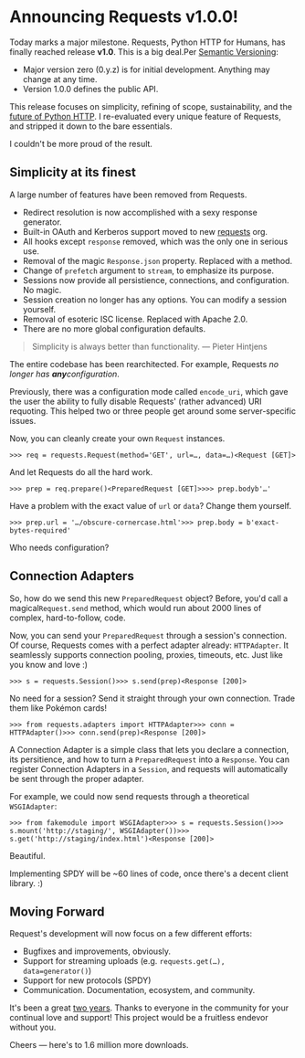 # Announcing Requests v1.0.0!

  Today marks a major milestone. Requests, Python HTTP for Humans, has finally reached release **v1\.0**. This is a big deal.Per [Semantic Versioning](http://semver.org/):

 * Major version zero (0\.y.z) is for initial development. Anything may change at any time.
* Version 1\.0\.0 defines the public API.

 This release focuses on simplicity, refining of scope, sustainability, and the [future of Python HTTP](http://static.squarespace.com/static/533ad9bde4b098d084a846b1/533d64b0e4b05778b6aa60f8/533d6599e4b05778b6aa7462/1396532633797/the-future-of-python-http.html?format=original). I re\-evaluated every unique feature of Requests, and stripped it down to the bare essentials.

 I couldn't be more proud of the result.

 ## Simplicity at its finest

 A large number of features have been removed from Requests.

 * Redirect resolution is now accomplished with a sexy response generator.
* Built\-in OAuth and Kerberos support moved to new [requests](https://github.com/requests/) org.
* All hooks except `response` removed, which was the only one in serious use.
* Removal of the magic `Response.json` property. Replaced with a method.
* Change of `prefetch` argument to `stream`, to emphasize its purpose.
* Sessions now provide all persistience, connections, and configuration. No magic.
* Session creation no longer has any options. You can modify a session yourself.
* Removal of esoteric ISC license. Replaced with Apache 2\.0\.
* There are no more global configuration defaults.

 
> Simplicity is always better than functionality. — Pieter Hintjens

 The entire codebase has been rearchitected. For example, Requests *no longer has **any**configuration*.

 Previously, there was a configuration mode called `encode_uri`, which gave the user the ability to fully disable Requests' (rather advanced) URI requoting. This helped two or three people get around some server\-specific issues.

 Now, you can cleanly create your own `Request` instances.

 
```
>>> req = requests.Request(method='GET', url=…, data=…)<Request [GET]>
```
 And let Requests do all the hard work.

 
```
>>> prep = req.prepare()<PreparedRequest [GET]>>>> prep.bodyb'…'
```
 Have a problem with the exact value of `url` or `data`? Change them yourself.

 
```
>>> prep.url = '…/obscure-cornercase.html'>>> prep.body = b'exact-bytes-required'
```
 Who needs configuration?

 ## Connection Adapters

 So, how do we send this new `PreparedRequest` object? Before, you'd call a magical`Request.send` method, which would run about 2000 lines of complex, hard\-to\-follow, code.

 Now, you can send your `PreparedRequest` through a session's connection. Of course, Requests comes with a perfect adapter already: `HTTPAdapter`. It seamlessly supports connection pooling, proxies, timeouts, etc. Just like you know and love :)

 
```
>>> s = requests.Session()>>> s.send(prep)<Response [200]>
```
 No need for a session? Send it straight through your own connection. Trade them like Pokémon cards!

 
```
>>> from requests.adapters import HTTPAdapter>>> conn = HTTPAdapter()>>> conn.send(prep)<Response [200]>
```
 A Connection Adapter is a simple class that lets you declare a connection, its persitience, and how to turn a `PreparedRequest` into a `Response`. You can register Connection Adapters in a `Session`, and requests will automatically be sent through the proper adapter.

 For example, we could now send requests through a theoretical `WSGIAdapter`:

 
```
>>> from fakemodule import WSGIAdapter>>> s = requests.Session()>>> s.mount('http://staging/', WSGIAdapter())>>> s.get('http://staging/index.html')<Response [200]>
```
 Beautiful.

 Implementing SPDY will be \~60 lines of code, once there's a decent client library. :)

 ## Moving Forward

 Request's development will now focus on a few different efforts:

 * Bugfixes and improvements, obviously.
* Support for streaming uploads (e.g. `requests.get(…), data=generator()`)
* Support for new protocols (SPDY)
* Communication. Documentation, ecosystem, and community.

 It's been a great [two years](http://static.squarespace.com/static/533ad9bde4b098d084a846b1/533d64b0e4b05778b6aa60f8/533d659ae4b05778b6aa7468/1396532634595/requests-python-http-module.html?format=original). Thanks to everyone in the community for your continual love and support! This project would be a fruitless endevor without you.

 Cheers — here's to 1\.6 million more downloads.

  